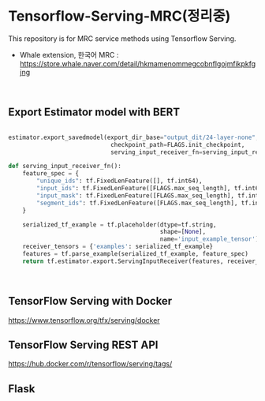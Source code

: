 # Tensorflow-Serving-MRC(정리중)

This repository is for MRC service methods using Tensorflow Serving.

* Whale extension, 한국어 MRC : https://store.whale.naver.com/detail/hkmamenommegcobnflgojmfikpkfgjng

<br>

## Export Estimator model with BERT


```python

estimator.export_savedmodel(export_dir_base="output_dit/24-layer-none",
                             checkpoint_path=FLAGS.init_checkpoint,
                             serving_input_receiver_fn=serving_input_receiver_fn)

def serving_input_receiver_fn():
    feature_spec = {
		"unique_ids": tf.FixedLenFeature([], tf.int64),
		"input_ids": tf.FixedLenFeature([FLAGS.max_seq_length], tf.int64),
		"input_mask": tf.FixedLenFeature([FLAGS.max_seq_length], tf.int64),
		"segment_ids": tf.FixedLenFeature([FLAGS.max_seq_length], tf.int64),
	}

    serialized_tf_example = tf.placeholder(dtype=tf.string,
                                           shape=[None],
                                           name='input_example_tensor')
    receiver_tensors = {'examples': serialized_tf_example}
    features = tf.parse_example(serialized_tf_example, feature_spec)
    return tf.estimator.export.ServingInputReceiver(features, receiver_tensors)
```

<br>


## TensorFlow Serving with Docker

https://www.tensorflow.org/tfx/serving/docker

## TensorFlow Serving REST API

https://hub.docker.com/r/tensorflow/serving/tags/

## Flask 
